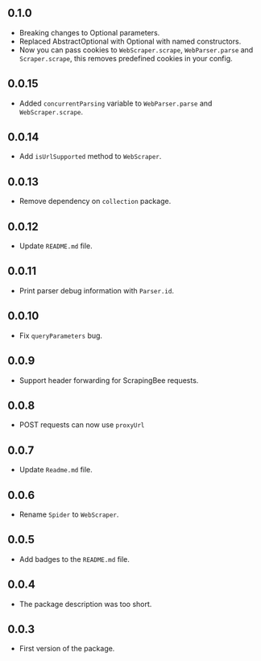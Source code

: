 ## 0.1.0

- Breaking changes to Optional parameters.
- Replaced AbstractOptional with Optional with named constructors.
- Now you can pass cookies to `WebScraper.scrape`, `WebParser.parse` and `Scraper.scrape`, this removes predefined cookies in your config.

## 0.0.15

- Added `concurrentParsing` variable to `WebParser.parse` and `WebScraper.scrape`.

## 0.0.14

- Add `isUrlSupported` method to `WebScraper`.

## 0.0.13

- Remove dependency on `collection` package.

## 0.0.12

- Update `README.md` file.

## 0.0.11

- Print parser debug information with `Parser.id`.

## 0.0.10

- Fix `queryParameters` bug.

## 0.0.9

- Support header forwarding for ScrapingBee requests.

## 0.0.8

- POST requests can now use `proxyUrl`

## 0.0.7

- Update `Readme.md` file.

## 0.0.6

- Rename `Spider` to `WebScraper`.

## 0.0.5

- Add badges to the `README.md` file.

## 0.0.4

- The package description was too short.

## 0.0.3

- First version of the package.
